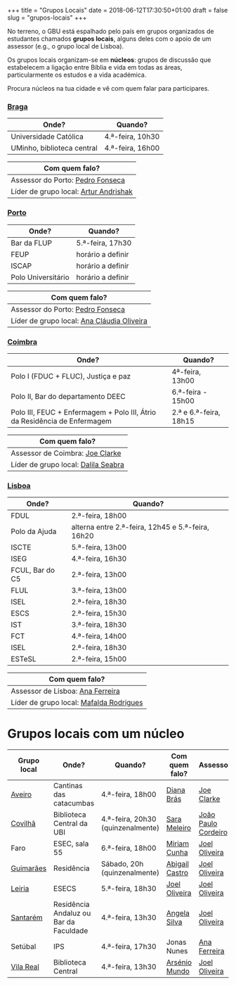 +++
title = "Grupos Locais"
date = 2018-06-12T17:30:50+01:00
draft = false
slug = "grupos-locais"
+++

No terreno, o GBU está espalhado pelo país em grupos organizados de estudantes chamados __grupos locais__, alguns deles com o apoio de um assessor (e.g., o grupo local de Lisboa).

Os grupos locais organizam-se em __núcleos__: grupos de discussão que estabelecem a ligação entre Bíblia e vida em todas as áreas, particularmente os estudos e a vida académica.

Procura núcleos na tua cidade e vê com quem falar para participares.

### [Braga][Braga]

|Onde? |Quando?
|--- |--- |
Universidade Católica|4.ª-feira, 10h30
UMinho, biblioteca central|4.ª-feira, 16h00

|Com quem falo?|
|--- |
|Assessor do Porto: [Pedro Fonseca][Pedro]
|Líder de grupo local: [Artur Andrishak][artur]

### [Porto][Porto]

|Onde? |Quando? 
|--- |--- |
Bar da FLUP|5.ª-feira, 17h30
FEUP|horário a definir
ISCAP|horário a definir
Polo Universitário|horário a definir

|Com quem falo?|
|--- |
|Assessor do Porto: [Pedro Fonseca][Pedro]
|Líder de grupo local: [Ana Cláudia Oliveira][Ana]

### [Coimbra][coimbra]

|Onde? |Quando? 
|--- |--- |
|Polo I (FDUC + FLUC), Justiça e paz |4ª-feira, 13h00 
|Polo II, Bar do departamento DEEC |6.ª-feira - 15h00 |
|Polo III, FEUC + Enfermagem + Polo III, Átrio da Residência de Enfermagem |2.ª e 6.ª-feira, 18h15

|Com quem falo?|
|--- |
|Assessor de Coimbra: [Joe Clarke][Joe]
|Líder de grupo local: [Dalila Seabra][dalila]

### [Lisboa][Lisboa]

|Onde? |Quando? 
|--- |--- |
|FDUL|2.ª-feira, 18h00
|Polo da Ajuda|alterna entre 2.ª-feira, 12h45 e 5.ª-feira, 16h20
|ISCTE|5.ª-feira, 13h00	
|ISEG| 4.ª-feira, 16h30
|FCUL, Bar do C5|2.ª-feira, 13h00
|FLUL|3.ª-feira, 13h00
|ISEL|2.ª-feira, 18h30
|ESCS|2.ª-feira, 15h30
|IST| 3.ª-feira, 18h30
|FCT| 4.ª-feira, 14h00
|ISEL|2.ª-feira, 18h30
|ESTeSL|2.ª-feira, 15h00

|Com quem falo?|
|--- |
|Assessor de Lisboa: [Ana Ferreira][anaferreira]
|Líder de grupo local: [Mafalda Rodrigues][mafalda]|

# Grupos locais com um núcleo

|Grupo local |Onde? |Quando? |Com quem falo? |Assessor |
|--- |--- |--- |--- |---|
|[Aveiro][Aveiro]  |Cantinas das catacumbas | 4.ª-feira, 18h00|[Diana Brás][diana] |[Joe Clarke][Joe]|
|[Covilhã][Covilha]|Biblioteca Central da UBI|4.ª-feira, 20h30 (quinzenalmente)|[Sara Meleiro][meleiro]|[João Paulo Cordeiro][cordeiro]|
|Faro|ESEC, sala 55 |6.ª-feira, 18h00|[Miriam Cunha][cunha]|[Joel Oliveira][Joel]
|[Guimarães][Guimaraes] |Residência |Sábado, 20h (quinzenalmente) |[Abigail Castro][abi]|[Joel Oliveira][Joel]|
|[Leiria][Leiria]|ESECS|5.ª-feira, 18h30|[Joel Oliveira][Joel]|[Joel Oliveira][Joel]|
|[Santarém][Santarém]|Residência Andaluz ou Bar da Faculdade|4.ª-feira, 13h30|[Angela Silva][angela]|[Joel Oliveira][Joel]|
|Setúbal|IPS|4.ª-feira, 17h30|Jonas Nunes|[Ana Ferreira][anaferreira]
|[Vila Real][Real] |Biblioteca Central | 4.ª-feira, 13h30|[Arsénio Mundo][Mundo]|[Joel Oliveira][Joel]|

[Aveiro]:https://www.facebook.com/profile.php?id=199509560226732&ref=br_rs
[Beja]:https://www.facebook.com/gbu.beja?ref=br_rs
[Braga]:https://www.facebook.com/groups/GBUBraga/
[Rainha]:https://www.facebook.com/gbucaldas/?ref=br_rs
[Coimbra]:https://www.facebook.com/gbucoimbra
[Covilha]:https://www.facebook.com/GbuCovilha/?fref=ts
[Guimaraes]:https://www.facebook.com/gbu.guimaraes.1
[Leiria]:https://www.facebook.com/groups/758583270913040/
[Lisboa]:https://www.facebook.com/gbulisboa
[Porto]:https://www.facebook.com/gbuporto
[Santarém]:https://www.facebook.com/gbusantarem
[Real]:https://www.facebook.com/profile.php?id=205479489864907&ref=br_rs

[joel]:mailto:joeloliveira@gbu.pt
[pedro]:mailto:pedrofonseca@gbu.pt
[joe]:mailto:joeclarke@gbu.pt
[anaferreira]:mailto:anaferreira@gbu.pt
[fortes]:mailto:pvfortes@gmail.com
[daniel]:mailto:dansilaze@gmail.com
[raquel]:mailto:raquelanaviegas@hotmail.com
[meleiro]:mailto:sara.c.g.m@hotmail.com
[nascimento]:mailto:santos.raquelnascimento@gmail.com
[abi]:mailto:abimi92@gmail.com
[tiago]:mailto:tiagoda23@gmail.com
[Mafalda]:mailto:mafaldarodrigues14@gmail.com 
[laura]:mailto:lara.faustino.98@gmail.com
[Ana]:mailto:a.claudia.oliveira@hotmail.com
[Mundo]:mailto:arseniobermundo@outlook.com
[artur]:mailto:arturandrishak735@gmail.com
[dalila]:mailto:dalilaigseabra@gmail.com
[meleiro]:mailto:sara.c.g.m@hotmail.com
[cordeiro]:mailto:jpaulo@di.ubi.pt
[angela]:mailto:santarem@gbu.pt
[cunha]:mailto:miriamfragcunha@gmail.com
[diana]:mailto:dianafbras@gmail.com